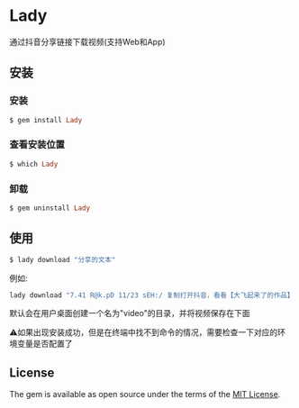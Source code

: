 # Lady

通过抖音分享链接下载视频(支持Web和App)

## 安装

### 安装

```ruby
$ gem install Lady
```

### 查看安装位置

```ruby
$ which Lady
```

### 卸载

```ruby
$ gem uninstall Lady
```

## 使用

```ruby
$ lady download "分享的文本"
```

例如:

```ruby
lady download "7.41 R@k.pD 11/23 sEH:/ 复制打开抖音，看看【大飞起来了的作品】Mreey Christmas 🎄 # 圣诞节  https://v.douyin.com/i8XdNDTV/"
```

默认会在用户桌面创建一个名为"video"的目录，并将视频保存在下面

⚠️如果出现安装成功，但是在终端中找不到命令的情况，需要检查一下对应的环境变量是否配置了

## License

The gem is available as open source under the terms of the [MIT License](https://opensource.org/licenses/MIT).

